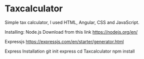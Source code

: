 # Taxcalculator
Simple tax calculator, I used HTML, Angular, CSS and JavaScript.

Installing:
Node.js
Download from this link
https://nodejs.org/en/


Expressjs
https://expressjs.com/en/starter/generator.html

Express Installation
git init
express
cd Taxcalculator
npm install





